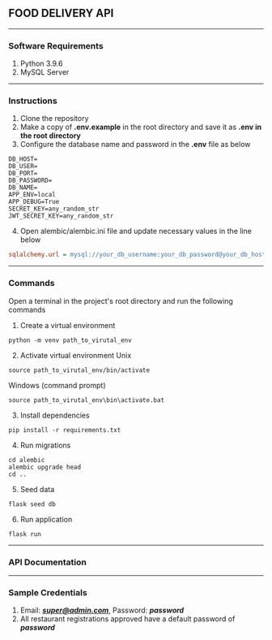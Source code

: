 ## FOOD DELIVERY API

---

### Software Requirements

1. Python 3.9.6
2. MySQL Server

---

### Instructions
1. Clone the repository
2. Make a copy of **.env.example** in the root directory and save it as **.env in the root directory**
3. Configure the database name and password in the **.env** file as below
```dotenv
DB_HOST=
DB_USER=
DB_PORT=
DB_PASSWORD=
DB_NAME=
APP_ENV=local
APP_DEBUG=True
SECRET_KEY=any_random_str
JWT_SECRET_KEY=any_random_str
```
4. Open alembic/alembic.ini file and update necessary values in the line below
```ini
sqlalchemy.url = mysql://your_db_username:your_db_password@your_db_host:your_db_port/your_db_name
```
---

### Commands
Open a terminal in the project's root directory and run the following commands 
1. Create a virtual environment
```shell
python -m venv path_to_virutal_env
```
2. Activate virtual environment
Unix
```shell
source path_to_virutal_env/bin/activate 
```
Windows (command prompt)
```shell
source path_to_virutal_env\bin\activate.bat
```
3. Install dependencies
```shell
pip install -r requirements.txt
```
4. Run migrations
```shell
cd alembic 
alembic upgrade head
cd ..
```
5. Seed data
```shell
flask seed db
```
6. Run application
```shell
flask run
```
---

### API Documentation

---

### Sample Credentials
1. Email: ***super@admin.com***, Password: ***password***
2. All restaurant registrations approved have a default password of ***password***

